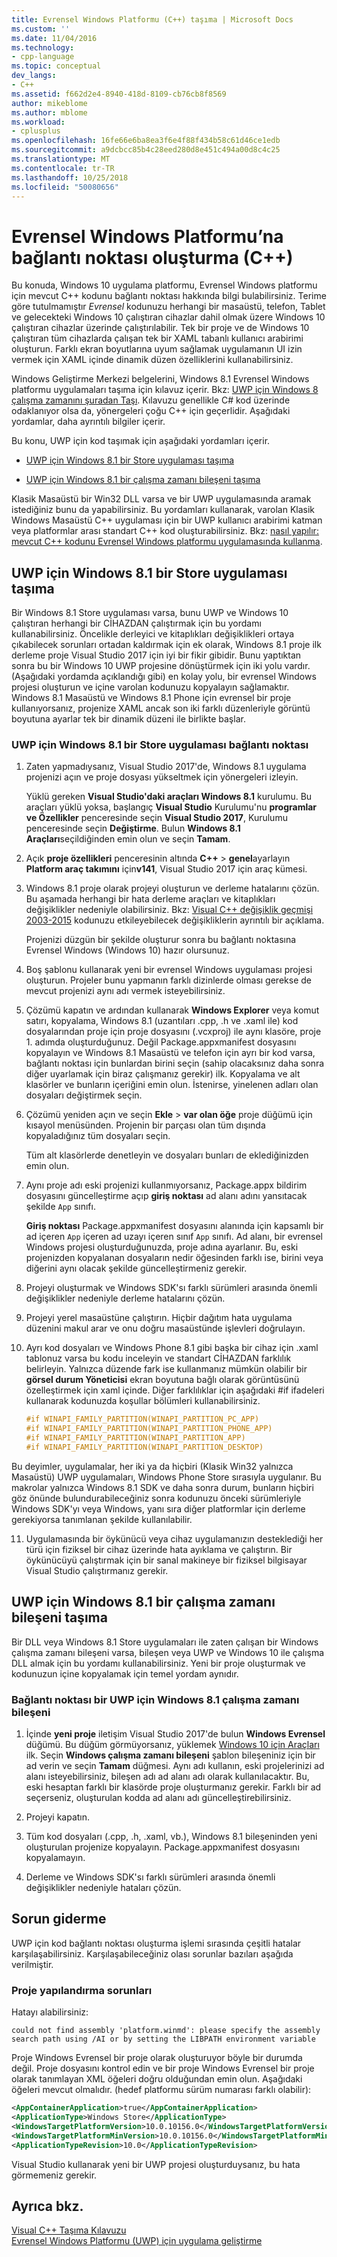 ```yaml
---
title: Evrensel Windows Platformu (C++) taşıma | Microsoft Docs
ms.custom: ''
ms.date: 11/04/2016
ms.technology:
- cpp-language
ms.topic: conceptual
dev_langs:
- C++
ms.assetid: f662d2e4-8940-418d-8109-cb76cb8f8569
author: mikeblome
ms.author: mblome
ms.workload:
- cplusplus
ms.openlocfilehash: 16fe66e6ba8ea3f6e4f88f434b58c61d46ce1edb
ms.sourcegitcommit: a9dcbcc85b4c28eed280d8e451c494a00d8c4c25
ms.translationtype: MT
ms.contentlocale: tr-TR
ms.lasthandoff: 10/25/2018
ms.locfileid: "50080656"
---
```

# <a name="porting-to-the-universal-windows-platform-c"></a>Evrensel Windows Platformu’na bağlantı noktası oluşturma (C++)

Bu konuda, Windows 10 uygulama platformu, Evrensel Windows platformu için mevcut C++ kodunu bağlantı noktası hakkında bilgi bulabilirsiniz. Terime göre tutulmamıştır *Evrensel* kodunuzu herhangi bir masaüstü, telefon, Tablet ve gelecekteki Windows 10 çalıştıran cihazlar dahil olmak üzere Windows 10 çalıştıran cihazlar üzerinde çalıştırılabilir. Tek bir proje ve de Windows 10 çalıştıran tüm cihazlarda çalışan tek bir XAML tabanlı kullanıcı arabirimi oluşturun. Farklı ekran boyutlarına uyum sağlamak uygulamanın UI izin vermek için XAML içinde dinamik düzen özelliklerini kullanabilirsiniz.

Windows Geliştirme Merkezi belgelerini, Windows 8.1 Evrensel Windows platformu uygulamaları taşıma için kılavuz içerir. Bkz: [UWP için Windows 8 çalışma zamanını şuradan Taşı](/windows/uwp/porting/w8x-to-uwp-root). Kılavuzu genellikle C# kod üzerinde odaklanıyor olsa da, yönergeleri çoğu C++ için geçerlidir. Aşağıdaki yordamlar, daha ayrıntılı bilgiler içerir.

Bu konu, UWP için kod taşımak için aşağıdaki yordamları içerir.

- [UWP için Windows 8.1 bir Store uygulaması taşıma](#BK_81StoreApp)

- [UWP için Windows 8.1 bir çalışma zamanı bileşeni taşıma](#BK_81Component)

Klasik Masaüstü bir Win32 DLL varsa ve bir UWP uygulamasında aramak istediğiniz bunu da yapabilirsiniz. Bu yordamları kullanarak, varolan Klasik Windows Masaüstü C++ uygulaması için bir UWP kullanıcı arabirimi katman veya platformlar arası standart C++ kod oluşturabilirsiniz. Bkz: [nasıl yapılır: mevcut C++ kodunu Evrensel Windows platformu uygulamasında kullanma](../porting/how-to-use-existing-cpp-code-in-a-universal-windows-platform-app.md).

## <a name="BK_81StoreApp"></a> UWP için Windows 8.1 bir Store uygulaması taşıma

Bir Windows 8.1 Store uygulaması varsa, bunu UWP ve Windows 10 çalıştıran herhangi bir CİHAZDAN çalıştırmak için bu yordamı kullanabilirsiniz.  Öncelikle derleyici ve kitaplıkları değişiklikleri ortaya çıkabilecek sorunları ortadan kaldırmak için ek olarak, Windows 8.1 proje ilk derleme proje Visual Studio 2017 için iyi bir fikir gibidir. Bunu yaptıktan sonra bu bir Windows 10 UWP projesine dönüştürmek için iki yolu vardır. (Aşağıdaki yordamda açıklandığı gibi) en kolay yolu, bir evrensel Windows projesi oluşturun ve içine varolan kodunuzu kopyalayın sağlamaktır. Windows 8.1 Masaüstü ve Windows 8.1 Phone için evrensel bir proje kullanıyorsanız, projenize XAML ancak son iki farklı düzenleriyle görüntü boyutuna ayarlar tek bir dinamik düzeni ile birlikte başlar.

### <a name="to-port-a-windows-81-store-app-to-the-uwp"></a>UWP için Windows 8.1 bir Store uygulaması bağlantı noktası

1. Zaten yapmadıysanız, Visual Studio 2017'de, Windows 8.1 uygulama projenizi açın ve proje dosyası yükseltmek için yönergeleri izleyin.

   Yüklü gereken **Visual Studio'daki araçları Windows 8.1** kurulumu. Bu araçları yüklü yoksa, başlangıç **Visual Studio** Kurulumu'nu **programlar ve Özellikler** penceresinde seçin **Visual Studio 2017**, Kurulumu penceresinde seçin **Değiştirme**. Bulun **Windows 8.1 Araçları**seçildiğinden emin olun ve seçin **Tamam**.

2. Açık **proje özellikleri** penceresinin altında **C++** > **genel**ayarlayın **Platform araç takımını** için**v141**, Visual Studio 2017 için araç kümesi.

3. Windows 8.1 proje olarak projeyi oluşturun ve derleme hatalarını çözün. Bu aşamada herhangi bir hata derleme araçları ve kitaplıkları değişiklikler nedeniyle olabilirsiniz. Bkz: [Visual C++ değişiklik geçmişi 2003-2015](../porting/visual-cpp-change-history-2003-2015.md) kodunuzu etkileyebilecek değişikliklerin ayrıntılı bir açıklama.

   Projenizi düzgün bir şekilde oluşturur sonra bu bağlantı noktasına Evrensel Windows (Windows 10) hazır olursunuz.

4. Boş şablonu kullanarak yeni bir evrensel Windows uygulaması projesi oluşturun. Projeler bunu yapmanın farklı dizinlerde olması gerekse de mevcut projenizi aynı adı vermek isteyebilirsiniz.

5. Çözümü kapatın ve ardından kullanarak **Windows Explorer** veya komut satırı, kopyalama, Windows 8.1 (uzantıları .cpp, .h ve .xaml ile) kod dosyalarından proje için proje dosyasını (.vcxproj) ile aynı klasöre, proje 1. adımda oluşturduğunuz. Değil Package.appxmanifest dosyasını kopyalayın ve Windows 8.1 Masaüstü ve telefon için ayrı bir kod varsa, bağlantı noktası için bunlardan birini seçin (sahip olacaksınız daha sonra diğer uyarlamak için biraz çalışmanız gerekir) ilk. Kopyalama ve alt klasörler ve bunların içeriğini emin olun. İstenirse, yinelenen adları olan dosyaları değiştirmek seçin.

6. Çözümü yeniden açın ve seçin **Ekle** > **var olan öğe** proje düğümü için kısayol menüsünden. Projenin bir parçası olan tüm dışında kopyaladığınız tüm dosyaları seçin.

   Tüm alt klasörlerde denetleyin ve dosyaları bunları de eklediğinizden emin olun.

7. Aynı proje adı eski projenizi kullanmıyorsanız, Package.appx bildirim dosyasını güncelleştirme açıp **giriş noktası** ad alanı adını yansıtacak şekilde `App` sınıfı.

   **Giriş noktası** Package.appxmanifest dosyasını alanında için kapsamlı bir ad içeren `App` içeren ad uzayı içeren sınıf `App` sınıfı. Ad alanı, bir evrensel Windows projesi oluşturduğunuzda, proje adına ayarlanır. Bu, eski projenizden kopyalanan dosyaların nedir öğesinden farklı ise, birini veya diğerini aynı olacak şekilde güncelleştirmeniz gerekir.

8. Projeyi oluşturmak ve Windows SDK'sı farklı sürümleri arasında önemli değişiklikler nedeniyle derleme hatalarını çözün.

9. Projeyi yerel masaüstüne çalıştırın. Hiçbir dağıtım hata uygulama düzenini makul arar ve onu doğru masaüstünde işlevleri doğrulayın.

10. Ayrı kod dosyaları ve Windows Phone 8.1 gibi başka bir cihaz için .xaml tablonuz varsa bu kodu inceleyin ve standart CİHAZDAN farklılık belirleyin. Yalnızca düzende fark ise kullanmanız mümkün olabilir bir **görsel durum Yöneticisi** ekran boyutuna bağlı olarak görüntüsünü özelleştirmek için xaml içinde. Diğer farklılıklar için aşağıdaki #if ifadeleri kullanarak kodunuzda koşullar bölümleri kullanabilirsiniz.

    ```cpp
    #if WINAPI_FAMILY_PARTITION(WINAPI_PARTITION_PC_APP)
    #if WINAPI_FAMILY_PARTITION(WINAPI_PARTITION_PHONE_APP)
    #if WINAPI_FAMILY_PARTITION(WINAPI_PARTITION_APP)
    #if WINAPI_FAMILY_PARTITION(WINAPI_PARTITION_DESKTOP)
    ```

   Bu deyimler, uygulamalar, her iki ya da hiçbiri (Klasik Win32 yalnızca Masaüstü) UWP uygulamaları, Windows Phone Store sırasıyla uygulanır. Bu makrolar yalnızca Windows 8.1 SDK ve daha sonra durum, bunların hiçbiri göz önünde bulundurabileceğiniz sonra kodunuzu önceki sürümleriyle Windows SDK'yı veya Windows, yanı sıra diğer platformlar için derleme gerekiyorsa tanımlanan şekilde kullanılabilir.

11. Uygulamasında bir öykünücü veya cihaz uygulamanızın desteklediği her türü için fiziksel bir cihaz üzerinde hata ayıklama ve çalıştırın. Bir öykünücüyü çalıştırmak için bir sanal makineye bir fiziksel bilgisayar Visual Studio çalıştırmanız gerekir.

## <a name="BK_81Component"></a> UWP için Windows 8.1 bir çalışma zamanı bileşeni taşıma

Bir DLL veya Windows 8.1 Store uygulamaları ile zaten çalışan bir Windows çalışma zamanı bileşeni varsa, bileşen veya UWP ve Windows 10 ile çalışma DLL almak için bu yordamı kullanabilirsiniz. Yeni bir proje oluşturmak ve kodunuzun içine kopyalamak için temel yordam aynıdır.

### <a name="to-port-a-windows-81-runtime-component-to-the-uwp"></a>Bağlantı noktası bir UWP için Windows 8.1 çalışma zamanı bileşeni

1. İçinde **yeni proje** iletişim Visual Studio 2017'de bulun **Windows Evrensel** düğümü. Bu düğüm görmüyorsanız, yüklemek [Windows 10 için Araçları](http://go.microsoft.com/fwlink/p/?LinkID=617903) ilk. Seçin **Windows çalışma zamanı bileşeni** şablon bileşeniniz için bir ad verin ve seçin **Tamam** düğmesi. Aynı adı kullanın, eski projelerinizi ad alanı isteyebilirsiniz, bileşen adı ad alanı adı olarak kullanılacaktır. Bu, eski hesaptan farklı bir klasörde proje oluşturmanız gerekir. Farklı bir ad seçerseniz, oluşturulan kodda ad alanı adı güncelleştirebilirsiniz.

2. Projeyi kapatın.

3. Tüm kod dosyaları (.cpp, .h, .xaml, vb.), Windows 8.1 bileşeninden yeni oluşturulan projenize kopyalayın. Package.appxmanifest dosyasını kopyalamayın.

4. Derleme ve Windows SDK'sı farklı sürümleri arasında önemli değişiklikler nedeniyle hataları çözün.

## <a name="troubleshooting"></a>Sorun giderme

UWP için kod bağlantı noktası oluşturma işlemi sırasında çeşitli hatalar karşılaşabilirsiniz. Karşılaşabileceğiniz olası sorunlar bazıları aşağıda verilmiştir.

### <a name="project-configuration-issues"></a>Proje yapılandırma sorunları

Hatayı alabilirsiniz:

```Output
could not find assembly 'platform.winmd': please specify the assembly search path using /AI or by setting the LIBPATH environment variable
```

Proje Windows Evrensel bir proje olarak oluşturuyor böyle bir durumda değil. Proje dosyasını kontrol edin ve bir proje Windows Evrensel bir proje olarak tanımlayan XML öğeleri doğru olduğundan emin olun. Aşağıdaki öğeleri mevcut olmalıdır. (hedef platformu sürüm numarası farklı olabilir):

```xml
<AppContainerApplication>true</AppContainerApplication>
<ApplicationType>Windows Store</ApplicationType>
<WindowsTargetPlatformVersion>10.0.10156.0</WindowsTargetPlatformVersion>
<WindowsTargetPlatformMinVersion>10.0.10156.0</WindowsTargetPlatformMinVersion>
<ApplicationTypeRevision>10.0</ApplicationTypeRevision>
```

Visual Studio kullanarak yeni bir UWP projesi oluşturduysanız, bu hata görmemeniz gerekir.

## <a name="see-also"></a>Ayrıca bkz.

[Visual C++ Taşıma Kılavuzu](../porting/porting-to-the-universal-windows-platform-cpp.md)<br/>
[Evrensel Windows Platformu (UWP) için uygulama geliştirme](/visualstudio/cross-platform/develop-apps-for-the-universal-windows-platform-uwp)
